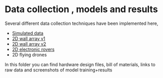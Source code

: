 # Data collection , models and results

Several different data collection techniques have been implemented here, 

* [Simulated data](simulated_data)
* [2D wall array v1](2d_wall_array_v1)
* [2D wall array v2](2d_wall_array_v2)
* [2D electronic rovers](rover)
* 2D flying drones

In this folder you can find hardware design files, bill of materials, links to raw data and screenshots of model training+results